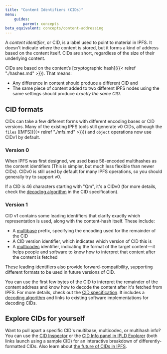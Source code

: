 ```yaml
---
title: "Content Identifiers (CIDs)"
menu:
    guides:
        parent: concepts
beta_equivalent: concepts/content-addressing
---
```


A *content identifier*, or CID, is a label used to point to material in IPFS. It doesn't indicate _where_ the content is stored, but it forms a kind of address based on the content itself. CIDs are short, regardless of the size of their underlying content.

CIDs are based on the content’s [cryptographic hash]({{< relref "./hashes.md" >}}). That means:

* Any difference in content should produce a different CID and
* The same piece of content added to two different IPFS nodes using the same settings should produce _exactly the same CID_.

## CID formats

CIDs can take a few different forms with different encoding bases or CID versions. Many of the existing IPFS tools still generate v0 CIDs, although the `files` ([MFS]({{< relref "./mfs.md" >}})) and `object` operations now use CIDv1 by default.

### Version 0

When IPFS was first designed, we used base 58-encoded multihashes as the content identifiers (This is simpler, but much less flexible than newer CIDs). CIDv0 is still used by default for many IPFS operations, so you should generally try to support v0.

If a CID is 46 characters starting with "Qm", it's a CIDv0 (for more details, check the [decoding algorithm](https://github.com/ipld/cid/blob/ef1b2002394b15b1e6c26c30545fd485f2c4c138/README.md#decoding-algorithm) in the CID specification).

### Version 1

CID v1 contains some leading identifiers that clarify exactly which representation is used, along with the content-hash itself. These include:

* A [multibase](https://github.com/multiformats/multibase) prefix, specifying the encoding used for the remainder of the CID
* A CID version identifier, which indicates which version of CID this is
* A [multicodec](https://github.com/multiformats/multicodec) identifier, indicating the format of the target content — it helps people and software to know how to interpret that content after the content is fetched

These leading identifiers also provide forward-compatibility, supporting different formats to be used in future versions of CID.

You can use the first few bytes of the CID to interpret the remainder of the content address and know how to decode the content after it's fetched from IPFS. For more details, check out the [CID specification](https://github.com/ipld/cid). It includes a [decoding algorithm](https://github.com/ipld/cid/blob/ef1b2002394b15b1e6c26c30545fd485f2c4c138/README.md#decoding-algorithm) and links to existing software implementations for decoding CIDs.


## Explore CIDs for yourself

Want to pull apart a specific CID's multibase, multicodec, or multihash info? You can use the [CID Inspector](https://cid.ipfs.io/#QmY7Yh4UquoXHLPFo2XbhXkhBvFoPwmQUSa92pxnxjQuPU) or the [CID Info panel in IPLD Explorer](https://explore.ipld.io/#/explore/QmY7Yh4UquoXHLPFo2XbhXkhBvFoPwmQUSa92pxnxjQuPU) (both links launch using a sample CID) for an interactive breakdown of differently-formatted CIDs. Also learn about [the future of CIDs in IPFS](https://discuss.ipfs.io/t/who-decides-what-hashing-algorithms-ipfs-allows/6742).

